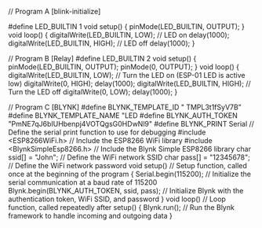 // Program A [blink-initialize]

#define LED_BUILTIN 1 void setup() {
pinMode(LED_BUILTIN, OUTPUT);
}
void loop() {
digitalWrite(LED_BUILTIN, LOW); // LED on delay(1000);
digitalWrite(LED_BUILTIN, HIGH); // LED off delay(1000);
}

// Program B [Relay]
#define LED_BUILTIN 2 void setup() {
pinMode(LED_BUILTIN, OUTPUT);
pinMode(0, OUTPUT);
}
void loop() {
digitalWrite(LED_BUILTIN, LOW); // Turn the LED on (ESP-01 LED is active low) digitalWrite(0, HIGH);
delay(1000);
digitalWrite(LED_BUILTIN, HIGH); // Turn the LED off digitalWrite(0, LOW);
delay(1000);
}

// Program C [BLYNK]
#define BLYNK_TEMPLATE_ID " TMPL3t1fSyV7B”
#define BLYNK_TEMPLATE_NAME "LED
#define BLYNK_AUTH_TOKEN "PmNE7qJ6bIUHbenpj4VOTQgsG0HDwNl9"
#define BLYNK_PRINT Serial // Define the serial print function to use for debugging #include <ESP8266WiFi.h> // Include the ESP8266 WiFi library
#include <BlynkSimpleEsp8266.h> // Include the Blynk Simple ESP8266 library char ssid[] = "John"; // Define the WiFi network SSID
char pass[] = "12345678"; // Define the WiFi network password
void setup() // Setup function, called once at the beginning of the program
{
Serial.begin(115200); // Initialize the serial communication at a baud rate of 115200 Blynk.begin(BLYNK_AUTH_TOKEN, ssid, pass); // Initialize Blynk with the authentication token, WiFi SSID, and password
}
void loop() // Loop function, called repeatedly after setup()
{
Blynk.run(); // Run the Blynk framework to handle incoming and outgoing data
}